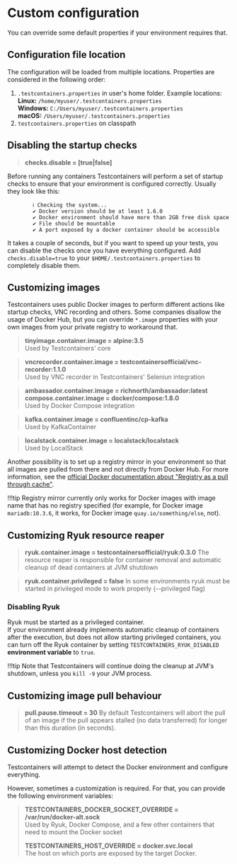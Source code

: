 # Custom configuration

You can override some default properties if your environment requires that.

## Configuration file location
The configuration will be loaded from multiple locations. Properties are considered in the following order:

1. `.testcontainers.properties` in user's home folder. Example locations:  
**Linux:** `/home/myuser/.testcontainers.properties`  
**Windows:** `C:/Users/myuser/.testcontainers.properties`  
**macOS:** `/Users/myuser/.testcontainers.properties`
2. `testcontainers.properties` on classpath

## Disabling the startup checks
> **checks.disable = [true|false]**

Before running any containers Testcontainers will perform a set of startup checks to ensure that your environment is configured correctly. Usually they look like this:
```
        ℹ︎ Checking the system...
        ✔ Docker version should be at least 1.6.0
        ✔ Docker environment should have more than 2GB free disk space
        ✔ File should be mountable
        ✔ A port exposed by a docker container should be accessible
```
It takes a couple of seconds, but if you want to speed up your tests, you can disable the checks once you have everything configured. Add `checks.disable=true` to your `$HOME/.testcontainers.properties` to completely disable them.

## Customizing images

Testcontainers uses public Docker images to perform different actions like startup checks, VNC recording and others. 
Some companies disallow the usage of Docker Hub, but you can override `*.image` properties with your own images from your private registry to workaround that.

> **tinyimage.container.image = alpine:3.5**  
> Used by Testcontainers' core

> **vncrecorder.container.image = testcontainersofficial/vnc-recorder:1.1.0**  
> Used by VNC recorder in Testcontainers' Seleniun integration

> **ambassador.container.image = richnorth/ambassador:latest**  
> **compose.container.image = docker/compose:1.8.0**  
> Used by Docker Compose integration

> **kafka.container.image = confluentinc/cp-kafka**  
> Used by KafkaContainer 

> **localstack.container.image = localstack/localstack**  
> Used by LocalStack

Another possibility is to set up a registry mirror in your environment so that all images are pulled from there and not directly from Docker Hub.
For more information, see the [official Docker documentation about "Registry as a pull through cache"](https://docs.docker.com/registry/recipes/mirror/).

!!!tip
    Registry mirror currently only works for Docker images with image name that has no registry specified (for example, for Docker image `mariadb:10.3.6`, it works, for Docker image `quay.io/something/else`, not).

## Customizing Ryuk resource reaper

> **ryuk.container.image = testcontainersofficial/ryuk:0.3.0**
> The resource reaper is responsible for container removal and automatic cleanup of dead containers at JVM shutdown

> **ryuk.container.privileged = false**
> In some environments ryuk must be started in privileged mode to work properly (--privileged flag)

### Disabling Ryuk
Ryuk must be started as a privileged container.  
If your environment already implements automatic cleanup of containers after the execution,
but does not allow starting privileged containers, you can turn off the Ryuk container by setting
`TESTCONTAINERS_RYUK_DISABLED` **environment variable** to `true`.

!!!tip
    Note that Testcontainers will continue doing the cleanup at JVM's shutdown, unless you `kill -9` your JVM process.

## Customizing image pull behaviour

> **pull.pause.timeout = 30**
> By default Testcontainers will abort the pull of an image if the pull appears stalled (no data transferred) for longer than this duration (in seconds).

## Customizing Docker host detection

Testcontainers will attempt to detect the Docker environment and configure everything.

However, sometimes a customization is required. For that, you can provide the following environment variables:

> **TESTCONTAINERS_DOCKER_SOCKET_OVERRIDE = /var/run/docker-alt.sock**  
> Used by Ryuk, Docker Compose, and a few other containers that need to mount the Docker socket
> 
> **TESTCONTAINERS_HOST_OVERRIDE = docker.svc.local**  
> The host on which ports are exposed by the target Docker.
